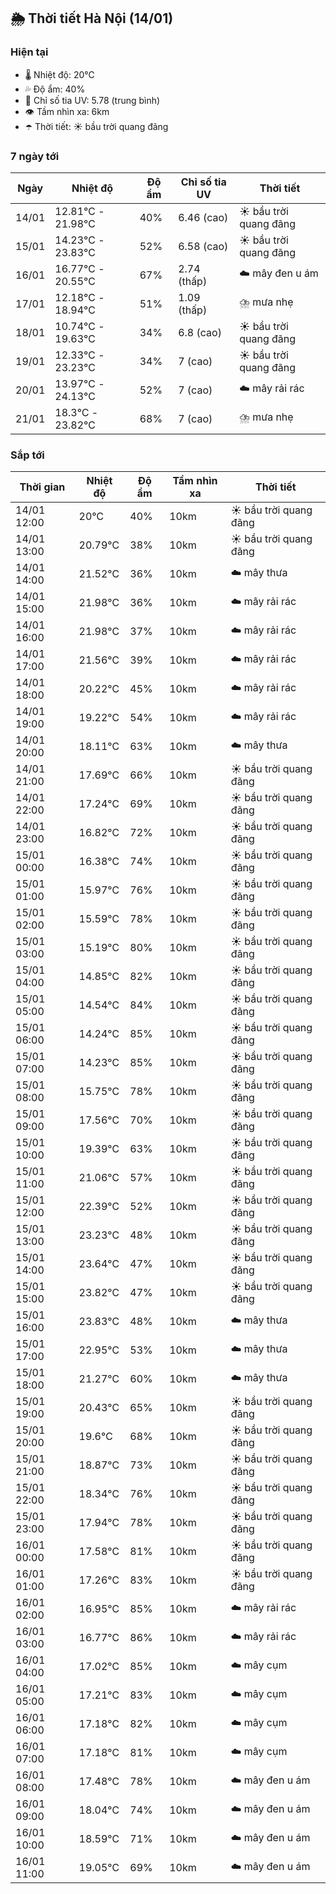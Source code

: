 ## 🌦️ Thời tiết Hà Nội (14/01)

### Hiện tại

- 🌡️ Nhiệt độ: 20℃
- 💦 Độ ẩm: 40%
- 🌟 Chỉ số tia UV: 5.78 (trung bình)
- 👁️ Tầm nhìn xa: 6km
- ☂️ Thời tiết: ☀️ bầu trời quang đãng

### 7 ngày tới

| Ngày | Nhiệt độ | Độ ẩm | Chỉ số tia UV | Thời tiết |
| --- | --- | --- | --- | --- |
| 14/01 | 12.81℃ - 21.98℃ | 40% | 6.46 (cao) | ☀️ bầu trời quang đãng |
| 15/01 | 14.23℃ - 23.83℃ | 52% | 6.58 (cao) | ☀️ bầu trời quang đãng |
| 16/01 | 16.77℃ - 20.55℃ | 67% | 2.74 (thấp) | ☁️ mây đen u ám |
| 17/01 | 12.18℃ - 18.94℃ | 51% | 1.09 (thấp) | ⛈️ mưa nhẹ |
| 18/01 | 10.74℃ - 19.63℃ | 34% | 6.8 (cao) | ☀️ bầu trời quang đãng |
| 19/01 | 12.33℃ - 23.23℃ | 34% | 7 (cao) | ☀️ bầu trời quang đãng |
| 20/01 | 13.97℃ - 24.13℃ | 52% | 7 (cao) | ☁️ mây rải rác |
| 21/01 | 18.3℃ - 23.82℃ | 68% | 7 (cao) | ⛈️ mưa nhẹ |

### Sắp tới

| Thời gian | Nhiệt độ | Độ ẩm | Tầm nhìn xa | Thời tiết |
| --- | --- | --- | --- | --- |
| 14/01 12:00 | 20℃ | 40% | 10km | ☀️ bầu trời quang đãng |
| 14/01 13:00 | 20.79℃ | 38% | 10km | ☀️ bầu trời quang đãng |
| 14/01 14:00 | 21.52℃ | 36% | 10km | ☁️ mây thưa |
| 14/01 15:00 | 21.98℃ | 36% | 10km | ☁️ mây rải rác |
| 14/01 16:00 | 21.98℃ | 37% | 10km | ☁️ mây rải rác |
| 14/01 17:00 | 21.56℃ | 39% | 10km | ☁️ mây rải rác |
| 14/01 18:00 | 20.22℃ | 45% | 10km | ☁️ mây rải rác |
| 14/01 19:00 | 19.22℃ | 54% | 10km | ☁️ mây rải rác |
| 14/01 20:00 | 18.11℃ | 63% | 10km | ☁️ mây thưa |
| 14/01 21:00 | 17.69℃ | 66% | 10km | ☀️ bầu trời quang đãng |
| 14/01 22:00 | 17.24℃ | 69% | 10km | ☀️ bầu trời quang đãng |
| 14/01 23:00 | 16.82℃ | 72% | 10km | ☀️ bầu trời quang đãng |
| 15/01 00:00 | 16.38℃ | 74% | 10km | ☀️ bầu trời quang đãng |
| 15/01 01:00 | 15.97℃ | 76% | 10km | ☀️ bầu trời quang đãng |
| 15/01 02:00 | 15.59℃ | 78% | 10km | ☀️ bầu trời quang đãng |
| 15/01 03:00 | 15.19℃ | 80% | 10km | ☀️ bầu trời quang đãng |
| 15/01 04:00 | 14.85℃ | 82% | 10km | ☀️ bầu trời quang đãng |
| 15/01 05:00 | 14.54℃ | 84% | 10km | ☀️ bầu trời quang đãng |
| 15/01 06:00 | 14.24℃ | 85% | 10km | ☀️ bầu trời quang đãng |
| 15/01 07:00 | 14.23℃ | 85% | 10km | ☀️ bầu trời quang đãng |
| 15/01 08:00 | 15.75℃ | 78% | 10km | ☀️ bầu trời quang đãng |
| 15/01 09:00 | 17.56℃ | 70% | 10km | ☀️ bầu trời quang đãng |
| 15/01 10:00 | 19.39℃ | 63% | 10km | ☀️ bầu trời quang đãng |
| 15/01 11:00 | 21.06℃ | 57% | 10km | ☀️ bầu trời quang đãng |
| 15/01 12:00 | 22.39℃ | 52% | 10km | ☀️ bầu trời quang đãng |
| 15/01 13:00 | 23.23℃ | 48% | 10km | ☀️ bầu trời quang đãng |
| 15/01 14:00 | 23.64℃ | 47% | 10km | ☀️ bầu trời quang đãng |
| 15/01 15:00 | 23.82℃ | 47% | 10km | ☀️ bầu trời quang đãng |
| 15/01 16:00 | 23.83℃ | 48% | 10km | ☁️ mây thưa |
| 15/01 17:00 | 22.95℃ | 53% | 10km | ☁️ mây thưa |
| 15/01 18:00 | 21.27℃ | 60% | 10km | ☁️ mây thưa |
| 15/01 19:00 | 20.43℃ | 65% | 10km | ☀️ bầu trời quang đãng |
| 15/01 20:00 | 19.6℃ | 68% | 10km | ☀️ bầu trời quang đãng |
| 15/01 21:00 | 18.87℃ | 73% | 10km | ☀️ bầu trời quang đãng |
| 15/01 22:00 | 18.34℃ | 76% | 10km | ☀️ bầu trời quang đãng |
| 15/01 23:00 | 17.94℃ | 78% | 10km | ☀️ bầu trời quang đãng |
| 16/01 00:00 | 17.58℃ | 81% | 10km | ☀️ bầu trời quang đãng |
| 16/01 01:00 | 17.26℃ | 83% | 10km | ☀️ bầu trời quang đãng |
| 16/01 02:00 | 16.95℃ | 85% | 10km | ☁️ mây rải rác |
| 16/01 03:00 | 16.77℃ | 86% | 10km | ☁️ mây rải rác |
| 16/01 04:00 | 17.02℃ | 85% | 10km | ☁️ mây cụm |
| 16/01 05:00 | 17.21℃ | 83% | 10km | ☁️ mây cụm |
| 16/01 06:00 | 17.18℃ | 82% | 10km | ☁️ mây cụm |
| 16/01 07:00 | 17.18℃ | 81% | 10km | ☁️ mây cụm |
| 16/01 08:00 | 17.48℃ | 78% | 10km | ☁️ mây đen u ám |
| 16/01 09:00 | 18.04℃ | 74% | 10km | ☁️ mây đen u ám |
| 16/01 10:00 | 18.59℃ | 71% | 10km | ☁️ mây đen u ám |
| 16/01 11:00 | 19.05℃ | 69% | 10km | ☁️ mây đen u ám |
